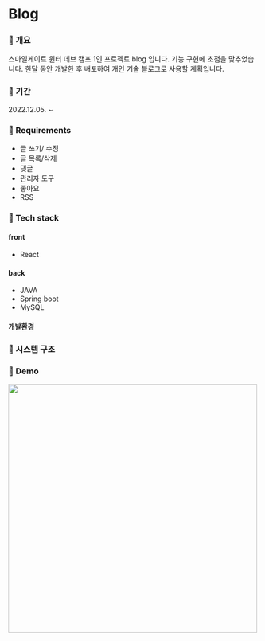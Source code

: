 # Blog 

### 📒 개요
스마일게이트 윈터 데브 캠프 1인 프로젝트 blog 입니다. 기능 구현에 초점을 맞추었습니다. 한달 동안 개발한 후 배포하여 개인 기술 블로그로 사용할 계획입니다.
### 📗 기간
2022.12.05. ~
### 📙 Requirements
- 글 쓰기/ 수정
- 글 목록/삭제
- 댓글
- 관리자 도구
- 좋아요
- RSS

### 📘 Tech stack
#### front
- React

#### back
- JAVA
- Spring boot
- MySQL


#### 개발환경


### 📔 시스템 구조



### 📔 Demo
<img src="https://user-images.githubusercontent.com/84880886/205682962-058295d1-02b6-4b13-be07-3ff20414c47e.png" width="500px"/>
